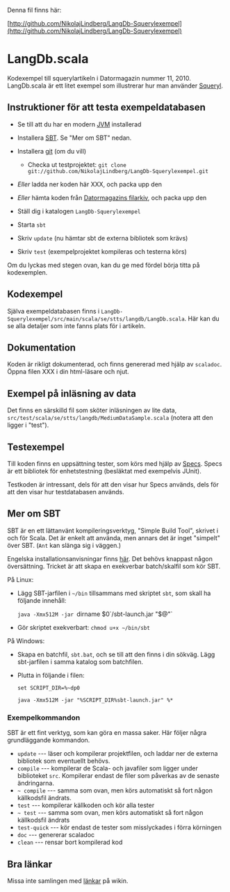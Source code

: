 Denna fil finns här:

[http://github.com/NikolajLindberg/LangDb-Squerylexempel](http://github.com/NikolajLindberg/LangDb-Squerylexempel)

# LangDb.scala 

Kodexempel till squerylartikeln i Datormagazin nummer 11,
2010. LangDb.scala är ett litet exempel som illustrerar hur man
använder [Squeryl](http://squeryl.org).

## Instruktioner för att testa exempeldatabasen


* Se till att du har en modern [JVM](http://java.com) installerad
 
* Installera [SBT](http://code.google.com/p/simple-build-tool/). Se
  "Mer om SBT" nedan.

* Installera [git](http://git-scm.com/) (om du vill)

    * Checka ut testprojektet: `git clone
          git://github.com/NikolajLindberg/LangDb-Squerylexempel.git`

* _Eller_ ladda ner koden här XXX, och packa upp den
 
* _Eller_ hämta koden från [Datormagazins
  filarkiv](http://www.datormagazin.se/filer/), och packa upp den
* Ställ dig i katalogen `LangDb-Squerylexempel`
* Starta `sbt`
* Skriv `update` (nu hämtar sbt de externa bibliotek som krävs)
* Skriv `test` (exempelprojektet kompileras och testerna körs)

Om du lyckas med stegen ovan, kan du ge med fördel börja titta på
kodexemplen.

## Kodexempel

Själva exempeldatabasen finns i
`LangDb-Squerylexempel/src/main/scala/se/stts/langdb/LangDb.scala`. Här
kan du se alla detaljer som inte fanns plats för i artikeln.

## Dokumentation 

Koden är rikligt dokumenterad, och finns genererad med hjälp av
`scaladoc`. Öppna filen XXX i din html-läsare och njut.

## Exempel på inläsning av data

Det finns en särskilld fil som sköter inläsningen av lite data,
`src/test/scala/se/stts/langdb/MediumDataSample.scala` (notera att den
ligger i "test").

## Testexempel

Till koden finns en uppsättning tester, som körs med hjälp av
[Specs](http://code.google.com/p/specs/). Specs är ett bibliotek för
enhetstestning (besläktat med exempelvis JUnit). 

Testkoden är intressant, dels för att den visar hur Specs används,
dels för att den visar hur testdatabasen används.


## Mer om SBT

SBT är en ett lättanvänt kompileringsverktyg, "Simple Build Tool",
skrivet i och för Scala. Det är enkelt att använda, men annars det är
inget "simpelt" över SBT. (`Ant` kan slänga sig i väggen.)

Engelska installationsanvisningar finns
[här](http://code.google.com/p/simple-build-tool/wiki/Setup). Det
behövs knappast någon översättning. Tricket är att skapa en exekverbar
batch/skalfil som kör SBT.

På Linux: 

* Lägg SBT-jarfilen i `~/bin` tillsammans med skriptet `sbt`, som skall
   ha följande innehåll:

  `java -Xmx512M -jar `dirname $0`/sbt-launch.jar "$@"`
* Gör skriptet exekverbart: `chmod u+x ~/bin/sbt`

På Windows:

* Skapa en batchfil, `sbt.bat`, och se till att den finns i din
  sökväg. Lägg sbt-jarfilen i samma katalog som batchfilen.
* Plutta in följande i filen:

  `set SCRIPT_DIR=%~dp0`

  `java -Xmx512M -jar "%SCRIPT_DIR%sbt-launch.jar" %*`


### Exempelkommandon

SBT är ett fint verktyg, som kan göra en massa saker. Här följer några
grundläggande kommandon.

* `update` --- läser och kompilerar projektfilen, och laddar ner de
  externa bibliotek som eventuellt behövs.
* `compile` --- kompilerar de Scala- och javafiler som ligger under
  biblioteket `src`. Kompilerar endast de filer som påverkas av de
  senaste ändringarna.  
* `~ compile` --- samma som ovan, men körs automatiskt så fort någon källkodsfil
  ändrats.
* `test` --- kompilerar källkoden och kör alla tester
* `~ test` --- samma som ovan, men körs automatiskt så fort någon
  källkodsfil ändrats
* `test-quick` --- kör endast de tester som misslyckades i förra
  körningen
* `doc` --- genererar scaladoc
* `clean` --- rensar bort kompilerad kod

## Bra länkar

Missa inte samlingen med
[länkar](http://github.com/NikolajLindberg/LangDb-Squerylexempel/wiki/L%C3%A4nkar)
på wikin.

